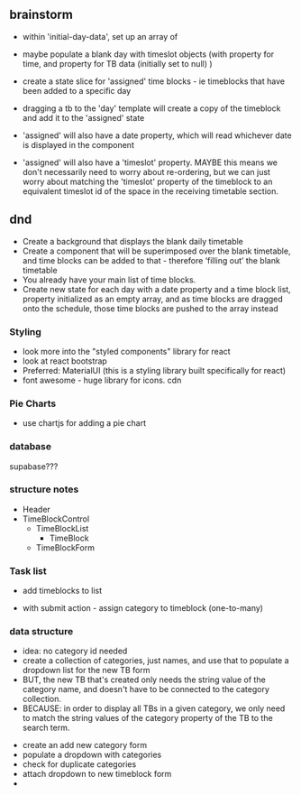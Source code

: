 ## brainstorm
- within 'initial-day-data', set up an array of 

- maybe populate a blank day with timeslot objects (with property for time, and property for TB data (initially set to null) )

- create a state slice for 'assigned' time blocks - ie timeblocks that have been added to a specific day
- dragging a tb to the 'day' template will create a copy of the timeblock and add it to the 'assigned' state
- 'assigned' will also have a date property, which will read whichever date is displayed in the component
- 'assigned' will also have a 'timeslot' property. MAYBE this means we don't necessarily need to worry about re-ordering, but we can just worry about matching the 'timeslot' property of the timeblock to an equivalent timeslot id of the space in the receiving timetable section.


## dnd
* Create a background that displays the blank daily timetable
* Create a component that will be superimposed over the blank timetable, and time blocks can be added to that - therefore ‘filling out’ the blank timetable
* You already have your main list of time blocks.
* Create new state for each day with a date property and a time block list, property initialized as an empty array, and as time blocks are dragged onto the schedule, those time blocks are pushed to the array instead


### Styling
* look more into the "styled components" library for react
* look at react bootstrap
* Preferred: MaterialUI (this is a styling library built specifically for react)
* font awesome - huge library for icons. cdn

### Pie Charts
* use chartjs for adding a pie chart


### database
supabase???


### structure notes

- Header
- TimeBlockControl
    - TimeBlockList
        - TimeBlock
    - TimeBlockForm
    

### Task list
 * add timeblocks to list
  - with submit action - assign category to timeblock (one-to-many)

### data structure
  * idea: no category id needed
  * create a collection of categories, just names, and use that to populate a dropdown list for the new TB form
  * BUT, the new TB that's created only needs the string value of the category name, and doesn't have to be connected to the category collection.
  * BECAUSE: in order to display all TBs in a given category, we only need to match the string values of the category property of the TB to the search term.

  - create an add new category form
  - populate a dropdown with categories
  - check for duplicate categories
  - attach dropdown to new timeblock form
  - 